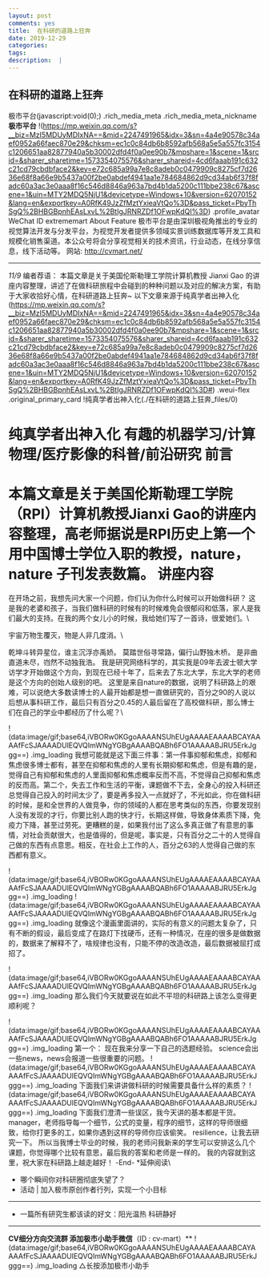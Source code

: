 ```yaml
---
layout: post
comments: yes
title:  在科研的道路上狂奔
date: 2019-12-29
categories: 
tags: 
description:  |
---
```



在科研的道路上狂奔 
------------------
 极市平台(javascript:void(0);)
.rich_media_meta .rich_media_meta_nickname
**极市平台**
!(https://mp.weixin.qq.com/s?__biz=MzI5MDUyMDIxNA==&mid=2247491965&idx=3&sn=4a4e90578c34aef0952a66faec870e29&chksm=ec1c0c84db6b8592afb568a5e5a557fc3154c1206651aa82877940a5b30002dfd4f0a0ee90b7&mpshare=1&scene=1&srcid=&sharer_sharetime=1573354075576&sharer_shareid=4cd6faaab191c632c21cd79cbdbface2&key=e72c685a99a7e8c8adeb0c0479909c8275cf7d2636e68f8a66e9b5437a00f2be0abdef4941aa1e784684862d9cd34ab6f37f8fadc60a3ac3e0aaa8f16c546d8846a963a7bd4b1da5200c111bbe238c67&ascene=1&uin=MTY2MDQ5NjU1&devicetype=Windows+10&version=62070152&lang=en&exportkey=A0RfK49JzZfMztYxieaVtQo%3D&pass_ticket=PbyThSgQ%2BHBGBpnhEAsLxvL%2BtIgJRNRZDf1OFwpKdQI%3D)
.profile_avatar
WeChat ID extrememart
About Feature
极市平台是由深圳极视角推出的专业的视觉算法开发与分发平台，为视觉开发者提供多领域实景训练数据库等开发工具和规模化销售渠道。本公众号将会分享视觉相关的技术资讯，行业动态，在线分享信息，线下活动等。
网站: http://cvmart.net/
 ** ** 
*11/9*
编者荐语：
本篇文章是关于美国伦斯勒理工学院计算机教授 Jianxi Gao
的讲座内容整理，讲述了在做科研旅程中会碰到的种种问题以及对应的解决方案，有助于大家收拾好心情，在科研道路上狂奔\~
以下文章来源于纯真学者出神入化
(https://mp.weixin.qq.com/s?__biz=MzI5MDUyMDIxNA==&mid=2247491965&idx=3&sn=4a4e90578c34aef0952a66faec870e29&chksm=ec1c0c84db6b8592afb568a5e5a557fc3154c1206651aa82877940a5b30002dfd4f0a0ee90b7&mpshare=1&scene=1&srcid=&sharer_sharetime=1573354075576&sharer_shareid=4cd6faaab191c632c21cd79cbdbface2&key=e72c685a99a7e8c8adeb0c0479909c8275cf7d2636e68f8a66e9b5437a00f2be0abdef4941aa1e784684862d9cd34ab6f37f8fadc60a3ac3e0aaa8f16c546d8846a963a7bd4b1da5200c111bbe238c67&ascene=1&uin=MTY2MDQ5NjU1&devicetype=Windows+10&version=62070152&lang=en&exportkey=A0RfK49JzZfMztYxieaVtQo%3D&pass_ticket=PbyThSgQ%2BHBGBpnhEAsLxvL%2BtIgJRNRZDf1OFwpKdQI%3D#)
.weui-flex .original_primary_card
 !纯真学者出神入化(./在科研的道路上狂奔_files/0)

**纯真学者出神入化**
有趣的机器学习/计算物理/医疗影像的科普/前沿研究
前言
================================
本篇文章是关于美国伦斯勒理工学院（RPI）计算机教授Jianxi
Gao的讲座内容整理，高老师据说是RPI历史上第一个用中国博士学位入职的教授，nature，nature
子刊发表数篇。
讲座内容
====================================
在开场之前，我想先问大家一个问题，你们认为你什么时候可以开始做科研？
这是我的老婆和孩子，当我们做科研的时候有的时候难免会很郁闷和低落，家人是我们最大的支持。在我的两个女儿小的时候，我给她们写了一首诗，很爱她们。\

宇宙万物生覆灭，物是人非几度消。\

乾坤斗转异星位，谁主沉浮亦禹娇。
莫踏世俗寻常路，偏行山野独木桥。
是非曲直道未尽，岿然不动独我浩。
我是研究网络科学的，其实我是09年去波士顿大学访学才开始做这个方向，到现在已经十年了，后来去了东北大学，东北大学的老师是这个方向的创始人级别的吧。
这里是来自nature的数据，说明了科研路上的艰难，可以说绝大多数读博士的人最开始都是想一直做研究的，百分之90的人说以后想从事科研工作，最后只有百分之0.45的人最后留在了高校做科研，那么博士们在自己的学业中都经历了什么呢？\

!(data:image/gif;base64,iVBORw0KGgoAAAANSUhEUgAAAAEAAAABCAYAAAAfFcSJAAAADUlEQVQImWNgYGBgAAAABQABh6FO1AAAAABJRU5ErkJggg==)
.img_loading
我想可能就是这下面三件事：第一件事抑郁和焦虑，抑郁和焦虑很多博士都有，甚至在抑郁和焦虑的人里有长期抑郁和焦虑，但是有趣的是，觉得自己有抑郁和焦虑的人里面抑郁和焦虑概率反而不高，不觉得自己抑郁和焦虑的反而高。第二个，失去工作和生活的平衡，课题做不下去，全身心的投入科研还总觉得自己投入的时间太少了，要是再多投入一点就好了，不光如此，你在做科研的时候，是和全世界的人做竞争，你的领域的人都在思考类似的东西，你要发现别人没有发现的才行，你要比别人跑的快才行，长期这样做，导致身体素质下降，免疫力下降，甚至过劳死。更糟糕的是，如果我付出了这么多真正做了有意思的事情，对社会贡献很大，也是值得的，但是呢，事实是，只有百分之二十的人觉得自己做的东西有点意思。相反，在社会上工作的人，百分之63的人觉得自己做的东西都有意义。

!(data:image/gif;base64,iVBORw0KGgoAAAANSUhEUgAAAAEAAAABCAYAAAAfFcSJAAAADUlEQVQImWNgYGBgAAAABQABh6FO1AAAAABJRU5ErkJggg==)
.img_loading
!(data:image/gif;base64,iVBORw0KGgoAAAANSUhEUgAAAAEAAAABCAYAAAAfFcSJAAAADUlEQVQImWNgYGBgAAAABQABh6FO1AAAAABJRU5ErkJggg==)
.img_loading
就像这个漫画里面讲的，实际的有意义的问题太复杂了，只有不断的假设，最后变成了在路灯下找硬币，还有一种情况，在座的很多是做数据的，数据来了解释不了，啥规律也没有，只能不停的改造改造，最后数据被屈打成招了。

!(data:image/gif;base64,iVBORw0KGgoAAAANSUhEUgAAAAEAAAABCAYAAAAfFcSJAAAADUlEQVQImWNgYGBgAAAABQABh6FO1AAAAABJRU5ErkJggg==)
.img_loading
那么我们今天就要说在如此不平坦的科研路上该怎么变得更顺利呢？

!(data:image/gif;base64,iVBORw0KGgoAAAANSUhEUgAAAAEAAAABCAYAAAAfFcSJAAAADUlEQVQImWNgYGBgAAAABQABh6FO1AAAAABJRU5ErkJggg==)
.img_loading
第一个：
现在我来分享一下自己的选题经验。
science会出一些news，news会报道一些很重要的问题。
!(data:image/gif;base64,iVBORw0KGgoAAAANSUhEUgAAAAEAAAABCAYAAAAfFcSJAAAADUlEQVQImWNgYGBgAAAABQABh6FO1AAAAABJRU5ErkJggg==)
.img_loading
下面我们来讲讲做科研的时候需要具备什么样的素质？
!(data:image/gif;base64,iVBORw0KGgoAAAANSUhEUgAAAAEAAAABCAYAAAAfFcSJAAAADUlEQVQImWNgYGBgAAAABQABh6FO1AAAAABJRU5ErkJggg==)
.img_loading
下面我们澄清一些误区，我今天讲的基本都是干货。
manager，老师指导每一个细节，公式的变量，程序的细节，这样的导师很细致，给你打更多的工，如果你遇到这样的导师你应该偷笑。
resilience，让我去研究一下。
所以当我博士毕业的时候，我的老师问我新来的学生可以安排这么几个课题，你觉得哪个比较有意思，最后我的答案和老师是一样的。
我的内容就到这里，祝大家在科研路上越走越好！
-End-
\*延伸阅读\

-   哪个瞬间你对科研圈彻底失望了？
-   活动 | 加入极市原创作者行列，实现一个小目标
------------------------------------------------------------------------------------------------------------------------------------------------------------------------------------------------------------------------------------------------------------
-   一篇所有研究生都该读的好文：阳光温热
科研静好
------------------------------------------------------------------------
**CV细分方向交流群
添加极市小助手微信**（ID :
cv-mart）**
!(data:image/gif;base64,iVBORw0KGgoAAAANSUhEUgAAAAEAAAABCAYAAAAfFcSJAAAADUlEQVQImWNgYGBgAAAABQABh6FO1AAAAABJRU5ErkJggg==)
.img_loading
△长按添加极市小助手
